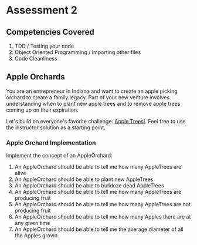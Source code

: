 # Assessment 2

## Competencies Covered
1. TDD / Testing your code
2. Object Oriented Programming / Importing other files
3. Code Cleanliness

## Apple Orchards
You are an entrepreneur in Indiana and want to create an apple picking orchard to create a family legacy. Part of your new venture involves understanding when to plant new apple trees and to remove apple trees coming up on their expiration.

Let's build on everyone's favorite challenge: [Apple Trees!](https://github.com/limaplatoon/apple-trees). Feel free to use the instructor solution as a starting point.

### Apple Orchard Implementation
Implement the concept of an AppleOrchard:

1. An AppleOrchard should be able to tell me how many AppleTrees are alive
2. An AppleOrchard should be able to plant new AppleTrees
3. An AppleOrchard should be able to bulldoze dead AppleTrees
4. An AppleOrchard should be able to tell me how many AppleTrees are producing fruit
5. An AppleOrchard should be able to tell me how many AppleTrees are not producing fruit
6. An AppleOrchard should be able to tell me how many Apples there are at any given time
7. An AppleOrchard should be able to tell me the average diameter of all the Apples grown
